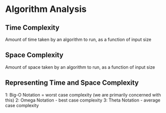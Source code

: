 # Algorithm Analysis

## Time Complexity

Amount of time taken by an algorithm to run, as a function of input size

## Space Complexity

Amount of space taken by an algorithm to run, as a function of input size

## Representing Time and Space Complexity

1: Big-O Notation = worst case complexity (we are primarily concerned with this)
2: Omega Notation - best case complexity
3: Theta Notation - average case complexity